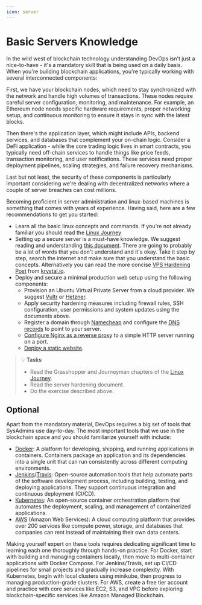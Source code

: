 ```yaml
---
icon: server
---
```


# Basic Servers Knowledge

In the wild west of blockchain technology understanding DevOps isn't just a nice-to-have - it's a mandatory skill that is being used on a daily basis. When you're building blockchain applications, you're typically working with several interconnected components:

First, we have your blockchain nodes, which need to stay synchronized with the network and handle high volumes of transactions. These nodes require careful server configuration, monitoring, and maintenance. For example, an Ethereum node needs specific hardware requirements, proper networking setup, and continuous monitoring to ensure it stays in sync with the latest blocks.

Then there's the application layer, which might include APIs, backend services, and databases that complement your on-chain logic. Consider a DeFi application - while the core trading logic lives in smart contracts, you typically need off-chain services to handle things like price feeds, transaction monitoring, and user notifications. These services need proper deployment pipelines, scaling strategies, and failure recovery mechanisms.

Last but not least, the security of these components is particularly important considering we're dealing with decentralized networks where a couple of server breaches can cost millions.

Becoming proficient in server administration and linux-based machines is something that comes with years of experience. Having said, here are a few recommendations to get you started:

* Learn all the basic linux concepts and commands. If you're not already familiar you should read the   [Linux Journey](https://linuxjourney.com/)
* Setting up a secure server is a must-have knowledge. We suggest reading and understanding [this document](https://github.com/imthenachoman/How-To-Secure-A-Linux-Server). There are going to probably be a lot of words that you don't understand and it's okay. Take it step by step, search the internet and make sure that you understand the basic concepts. Alternatively you can read the more concise [VPS Hardening Post](https://krystal.io/blog/post/securing-and-hardening-your-vps) from [krystal.io](https://krystal.io).
* Deploy and secure a minimal production web setup using the following components:
  * Provision an Ubuntu Virtual Private Server from a cloud provider. We suggest [Vultr](https://www.vultr.com/) or [Hetzner](https://www.hetzner.com/).
  * Apply security hardening measures including firewall rules, SSH configuration, user permissions and system updates using the documents above.
  * Register a domain through [Namecheap](https://namecheap.com) and configure the [DNS records](https://www.namecheap.com/support/knowledgebase/article.aspx/319/2237/how-can-i-set-up-an-a-address-record-for-my-domain/) to point to your server.
  * [Configure Nginx as a reverse proxy](https://www.digitalocean.com/community/tutorials/how-to-configure-nginx-as-a-reverse-proxy-on-ubuntu-22-04) to a simple HTTP server running on a port.
  * [Deploy a static website](https://medium.com/@jasonrigden/how-to-host-a-static-website-with-nginx-8b2dd0c5b301).

> 💡 **Tasks**
> * Read the Grasshopper and Journeyman chapters of the [Linux Journey](https://linuxjourney.com/).
> * Read the server hardening document.
> * Do the exercise described above.

## Optional

Apart from the mandatory material, DevOps requires a big set of tools that SysAdmins use day-to-day. The most important tools that we use in the blockchain space and you should familiarize yourself with include:

* [Docker](https://www.docker.com/): A platform for developing, shipping, and running applications in containers. Containers package an application and its dependencies into a single unit that can run consistently across different computing environments.
* [Jenkins](https://www.jenkins.io/)/[Travis](https://www.travis-ci.com/): Open-source automation tools that help automate parts of the software development process, including building, testing, and deploying applications. They support continuous integration and continuous deployment (CI/CD).
* [Kubernetes](https://kubernetes.io/): An open-source container orchestration platform that automates the deployment, scaling, and management of containerized applications.
* [AWS](https://aws.amazon.com/) (Amazon Web Services): A cloud computing platform that provides over 200 services like compute power, storage, and databases that companies can rent instead of maintaining their own data centers.

Making yourself expert on these tools requires dedicating significant time to learning each one thoroughly through hands-on practice. For Docker, start with building and managing containers locally, then move to multi-container applications with Docker Compose. For Jenkins/Travis, set up CI/CD pipelines for small projects and gradually increase complexity. With Kubernetes, begin with local clusters using minikube, then progress to managing production-grade clusters. For AWS, create a free tier account and practice with core services like EC2, S3, and VPC before exploring blockchain-specific services like Amazon Managed Blockchain.
